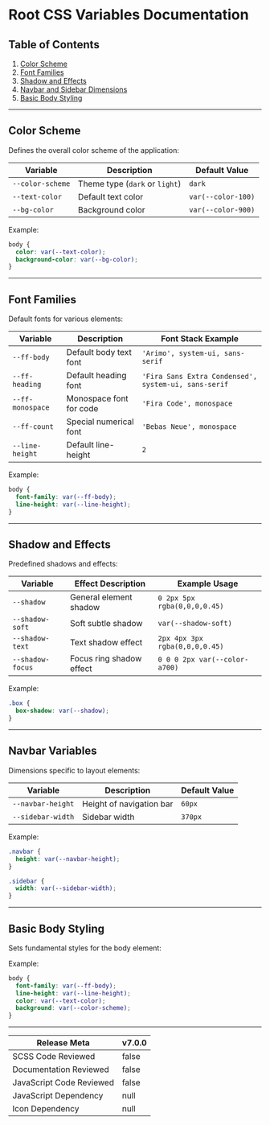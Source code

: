 
# Root CSS Variables Documentation

## Table of Contents

1. [Color Scheme](#color-scheme)
2. [Font Families](#font-families)
3. [Shadow and Effects](#shadow-and-effects)
4. [Navbar and Sidebar Dimensions](#navbar-and-sidebar-dimensions)
5. [Basic Body Styling](#basic-body-styling)

---

## Color Scheme

Defines the overall color scheme of the application:

| Variable         | Description                    | Default Value      | 
| ---------------- | ------------------------------ | ------------------ |
| `--color-scheme` | Theme type (`dark` or `light`) | `dark`             |
| `--text-color`   | Default text color             | `var(--color-100)` |
| `--bg-color`     | Background color               | `var(--color-900)` |

Example:

```css
body {
  color: var(--text-color);
  background-color: var(--bg-color);
}
```

---

## Font Families

Default fonts for various elements:

| Variable         | Description             | Font Stack Example                                   | 
| ---------------- | ----------------------- | ---------------------------------------------------- |
| `--ff-body`      | Default body text font  | `'Arimo', system-ui, sans-serif`                     |
| `--ff-heading`   | Default heading font    | `'Fira Sans Extra Condensed', system-ui, sans-serif` |
| `--ff-monospace` | Monospace font for code | `'Fira Code', monospace`                             |
| `--ff-count`     | Special numerical font  | `'Bebas Neue', monospace`                            |
| `--line-height`  | Default line-height     | `2`                                                  |

Example:

```css
body {
  font-family: var(--ff-body);
  line-height: var(--line-height);
}
```

---

## Shadow and Effects

Predefined shadows and effects:

| Variable         | Effect Description           | Example Usage                  | 
| ---------------- | ---------------------------- | ------------------------------ |
| `--shadow`       | General element shadow       | `0 2px 5px rgba(0,0,0,0.45)`   |
| `--shadow-soft`  | Soft subtle shadow           | `var(--shadow-soft)`           |
| `--shadow-text`  | Text shadow effect           | `2px 4px 3px rgba(0,0,0,0.45)` |
| `--shadow-focus` | Focus ring shadow effect     | `0 0 0 2px var(--color-a700)`  |

Example:

```css
.box {
  box-shadow: var(--shadow);
}
```

---

## Navbar Variables

Dimensions specific to layout elements:

| Variable          | Description              | Default Value | 
| ----------------- | ------------------------ | ------------- |
| `--navbar-height` | Height of navigation bar | `60px`        |
| `--sidebar-width` | Sidebar width            | `370px`       |

Example:

```css
.navbar {
  height: var(--navbar-height);
}

.sidebar {
  width: var(--sidebar-width);
}
```

---

## Basic Body Styling

Sets fundamental styles for the body element:

Example:

```css
body {
  font-family: var(--ff-body);
  line-height: var(--line-height);
  color: var(--text-color);
  background: var(--color-scheme);
}
```


---

| Release Meta             | v7.0.0 |
| ------------------------ | ------ |
| SCSS Code Reviewed       | false  |
| Documentation Reviewed   | false  |
| JavaScript Code Reviewed | false  |
| JavaScript Dependency    | null   | 
| Icon Dependency          | null   |
